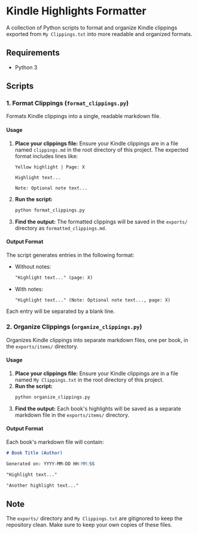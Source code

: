 # Kindle Highlights Formatter

A collection of Python scripts to format and organize Kindle clippings exported from `My Clippings.txt` into more readable and organized formats.

## Requirements

*   Python 3

## Scripts

### 1. Format Clippings (`format_clippings.py`)

Formats Kindle clippings into a single, readable markdown file.

#### Usage

1.  **Place your clippings file:** Ensure your Kindle clippings are in a file named `clippings.md` in the root directory of this project.
    The expected format includes lines like:
    ```
    Yellow highlight | Page: X

    Highlight text...

    Note: Optional note text...
    ```
2.  **Run the script:**
    ```bash
    python format_clippings.py
    ```
3.  **Find the output:** The formatted clippings will be saved in the `exports/` directory as `formatted_clippings.md`.

#### Output Format

The script generates entries in the following format:

*   Without notes:
    ```markdown
    "Highlight text..." (page: X)
    ```
*   With notes:
    ```markdown
    "Highlight text..." (Note: Optional note text..., page: X)
    ```

Each entry will be separated by a blank line.

### 2. Organize Clippings (`organize_clippings.py`)

Organizes Kindle clippings into separate markdown files, one per book, in the `exports/items/` directory.

#### Usage

1.  **Place your clippings file:** Ensure your Kindle clippings are in a file named `My Clippings.txt` in the root directory of this project.
2.  **Run the script:**
    ```bash
    python organize_clippings.py
    ```
3.  **Find the output:** Each book's highlights will be saved as a separate markdown file in the `exports/items/` directory.

#### Output Format

Each book's markdown file will contain:
```markdown
# Book Title (Author)

Generated on: YYYY-MM-DD HH:MM:SS

"Highlight text..."

"Another highlight text..."
```

## Note

The `exports/` directory and `My Clippings.txt` are gitignored to keep the repository clean. Make sure to keep your own copies of these files.
